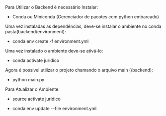 Para Utilizar o Backend é necessário Instalar:

- Conda ou Miniconda (Gerenciador de pacotes com python embarcado)

Uma vez instaladas as dependências, deve-se instalar o ambiente no conda pasta(backend/environment):

- conda env create -f environment.yml

Uma vez instalado o ambiente deve-se ativá-lo:

- conda activate juridico

Agora é possível utilizar o projeto chamando o arquivo main (/backend):

- python main.py

Para Atualizar o Ambiente:

- source activate juridico

- conda env update --file environment.yml
